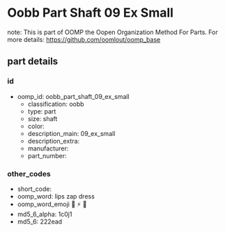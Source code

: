# Oobb Part Shaft 09 Ex Small  

note: This is part of OOMP the Oopen Organization Method For Parts. For more details: https://github.com/oomlout/oomp_base

##  part details





### id
* oomp_id: oobb_part_shaft_09_ex_small
  * classification: oobb
  * type: part
  * size: shaft
  * color: 
  * description_main: 09_ex_small
  * description_extra: 
  * manufacturer: 
  * part_number: 

### other_codes
* short_code: 
* oomp_word: lips zap dress
* oomp_word_emoji :lips: :zap: :dress:
* md5_6_alpha: 1c0j1
* md5_6: 222ead